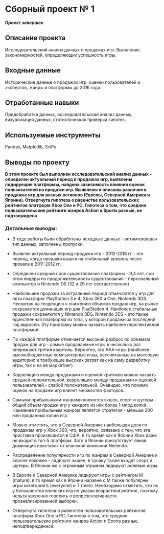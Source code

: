 # Сборный проект № 1
***Проект завершен***
## Описание проекта
Исследовательский анализ данных о продажах игр. Выявление закономерностей, определяющих успешность игры.
## Входные данные
Исторические данные о продажах игр, оценки пользователей и экспертов, жанры и платформы до 2016 года.
## Отработанные навыки
Предобработка данных, исследовательский анализ данных, визуализация данных, статистическая проверка гипотез.
## Используемые инструменты
Pandas, Matplotlib, SciPy
## Выводы по проекту
**В этом проекте был выполнен исследовательский анализ данных - определен актуальный период в продажах игр, выявлены лидируещие платформы, найдена зависимость влияния оценок пользователей на продажи игр. Выявлены и описаны различия в продажах игр для разных регионов (Европы, Северной Америки и Японии). 
Отвергнута гипотеза о равенстве пользовательских рейтингов платформ Xbox One и PC. Гипотеза о том, что средние пользовательские рейтинги жанров Action и Sports разные, не подтверждена**
### Детальные выводы:
* В ходе работы были обработаны исходные данные - оптимизирован тип данных, заполнены пропуски.
    
* Выявлен актуальный период продажи игр - 2012-2016 гг - это период, когда продажи вышли на стабильный уровень после провала в 2011-2012 гг. 
    
* Определен средний срок существования платформы - 9,4 лет, при этом лидеры по продолжительности существования - персональный компьютер и Nintendo DS (32 и 29 лет соответственно)
    
* Наибольшие продажи за актуальный период отмечаются у игр для пяти платформ: PlayStation 3 и 4, Xbox 360 и One, Nintendo 3DS. Несмотря на тенденцию к снижению объемов продаж игр, на рынке сохраняется доминация игр для PlayStation 4. Наиболее стабильные продажи сохраняются у Nintendo 3DS. Nintendo 3DS - это также единственная платформа из топа, у которой продажи за последний год выросли. Эту приставку можно назвать наиболее перспективной платформой.
    
* По каждой платформе отмечается высокий разброс по объемам продаж для игр - самые продаваемые игры в несколько раз опережают третий квартиль. Вероятно, это AAA-игры (наиболее высокобюджетные компьютерные игры, рассчитанные на массовую аудиторию и требующие высоких затрат как на саму разработку игры, так и на её маркетинг).
    
* Корреляцию между продажами и оценкой критиков можно назвать средней положительной, корреляцию между продажами и оценкой пользователей - слабой положительной. Очевидно, что помимо оценок на продажи игр влияет множество факторов.
    
* Самыми прибыльными жанрами являются экшен, спорт и шутеры - общий объем продаж игр у каждого из них более 1 млрд копий. Наименее прибыльным жанром является стратегия - меньше 200 млн проданных копий игр.
    
* Можно отметить, что в Северной Америке наибольшая доля по продажам игр у Xbox 360, что, вероятно, связаано с тем, что эта приставка производится в США, в то время как в Японии Xbox даже не входит в топ-5 платформ. Зато в Японии присутствует явная доминация приставок от японской компании Nintendo.
    
* Распределение популярности игр по жанрам в Северной Америке и Европе похожее - лидирует экшен, в тройку также входят спорт и шутеры. В Японии же с огромным отрывом лидируют ролевые игры.
    
* В Европе и Северной Америке лидируют игры с рейтингом M (mature), в то время как в Японии наравне с M также популярны игры категорий E (everyone) и T (teen). Необходимо отметить, что по у большинства японских игр не указан возрастной рейтинг, поэтому нельзя уверенно говорить о репрезентативности проанализированной выборки.
    
* Отвергнута гипотеза о равенстве пользовательских рейтингов платформ Xbox One и PC. Гипотеза о том, что средние пользовательские рейтинги жанров Action и Sports разные, неподтвержденной.
